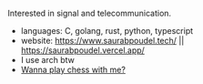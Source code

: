 
Interested in signal and telecommunication.

- languages: C, golang, rust, python, typescript
- website: https://www.saurabpoudel.tech/ || https://saurabpoudel.vercel.app/
- I use arch btw
-  <a href="https://lichess.org/@/SaurabPoudel20"> Wanna play chess with me?  <a/>


